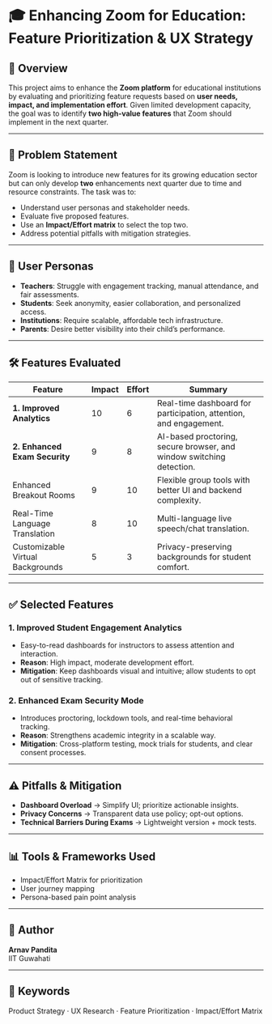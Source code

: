 # 🎓 Enhancing Zoom for Education: Feature Prioritization & UX Strategy

## 📘 Overview

This project aims to enhance the **Zoom platform** for educational institutions by evaluating and prioritizing feature requests based on **user needs, impact, and implementation effort**. Given limited development capacity, the goal was to identify **two high-value features** that Zoom should implement in the next quarter.

---

## 🧩 Problem Statement

Zoom is looking to introduce new features for its growing education sector but can only develop **two** enhancements next quarter due to time and resource constraints. The task was to:

- Understand user personas and stakeholder needs.
- Evaluate five proposed features.
- Use an **Impact/Effort matrix** to select the top two.
- Address potential pitfalls with mitigation strategies.

---

## 👥 User Personas

- **Teachers**: Struggle with engagement tracking, manual attendance, and fair assessments.
- **Students**: Seek anonymity, easier collaboration, and personalized access.
- **Institutions**: Require scalable, affordable tech infrastructure.
- **Parents**: Desire better visibility into their child’s performance.

---

## 🛠️ Features Evaluated

| Feature                          | Impact | Effort | Summary                                                              |
| -------------------------------- | ------ | ------ | -------------------------------------------------------------------- |
| **1. Improved Analytics**        | 10     | 6      | Real-time dashboard for participation, attention, and engagement.    |
| **2. Enhanced Exam Security**    | 9      | 8      | AI-based proctoring, secure browser, and window switching detection. |
| Enhanced Breakout Rooms          | 9      | 10     | Flexible group tools with better UI and backend complexity.          |
| Real-Time Language Translation   | 8      | 10     | Multi-language live speech/chat translation.                         |
| Customizable Virtual Backgrounds | 5      | 3      | Privacy-preserving backgrounds for student comfort.                  |

---

## ✅ Selected Features

### 1. **Improved Student Engagement Analytics**

- Easy-to-read dashboards for instructors to assess attention and interaction.
- **Reason**: High impact, moderate development effort.
- **Mitigation**: Keep dashboards visual and intuitive; allow students to opt out of sensitive tracking.

### 2. **Enhanced Exam Security Mode**

- Introduces proctoring, lockdown tools, and real-time behavioral tracking.
- **Reason**: Strengthens academic integrity in a scalable way.
- **Mitigation**: Cross-platform testing, mock trials for students, and clear consent processes.

---

## ⚠️ Pitfalls & Mitigation

- **Dashboard Overload** → Simplify UI; prioritize actionable insights.
- **Privacy Concerns** → Transparent data use policy; opt-out options.
- **Technical Barriers During Exams** → Lightweight version + mock tests.

---

## 📊 Tools & Frameworks Used

- Impact/Effort Matrix for prioritization
- User journey mapping
- Persona-based pain point analysis

---

## 👤 Author

**Arnav Pandita**  
IIT Guwahati

---

## 📌 Keywords

Product Strategy · UX Research · Feature Prioritization · Impact/Effort Matrix

